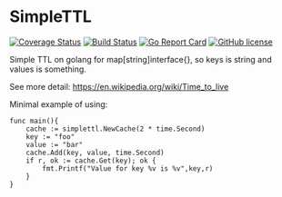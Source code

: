 # SimpleTTL


[![Coverage Status](https://coveralls.io/repos/github/Konstantin8105/SimpleTTL/badge.svg?branch=master)](https://coveralls.io/github/Konstantin8105/SimpleTTL?branch=master)
[![Build Status](https://travis-ci.org/Konstantin8105/SimpleTTL.svg?branch=master)](https://travis-ci.org/Konstantin8105/SimpleTTL)
[![Go Report Card](https://goreportcard.com/badge/github.com/Konstantin8105/SimpleTTL)](https://goreportcard.com/report/github.com/Konstantin8105/SimpleTTL)
[![GitHub license](https://img.shields.io/badge/license-MIT-blue.svg)](https://github.com/Konstantin8105/SimpleTTL/blob/master/LICENSE)


Simple TTL on golang for map[string]interface{}, so keys is string and values is something.

See more detail: https://en.wikipedia.org/wiki/Time_to_live

Minimal example of using:

```golang
func main(){
	cache := simplettl.NewCache(2 * time.Second)
	key := "foo"
	value := "bar"
	cache.Add(key, value, time.Second)
	if r, ok := cache.Get(key); ok {
		fmt.Printf("Value for key %v is %v",key,r)
	}
}
```
